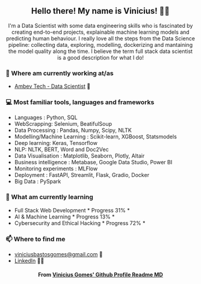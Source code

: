 <h2 align="center">Hello there! My name is Vinicius! 👋🤓</h2>
<p align="center">I'm a Data Scientist with some data engineering skills who is fascinated by creating end-to-end projects, explainable machine learning models and predicting human behaviour. I really love all the steps from the Data Science pipeline: collecting data, exploring, modelling, dockerizing and mantaining the model quality along the time. I believe the term full stack data scientist is a good description for what I do!</p>


### 💼 Where am currently working at/as
- [Ambev Tech - Data Scientist](https://ambevtech.com.br/) 💼 

### 💻 Most familiar tools, languages and frameworks
- Languages : Python, SQL
-  WebScrapping: Selenium, BeatifulSoup
-  Data Processing : Pandas, Numpy, Scipy, NLTK
-  Modelling/Machine Learning : Scikit-learn, XGBoost, Statsmodels
-  Deep learning: Keras, Tensorflow
-  NLP: NLTK, BERT, Word and Doc2Vec
-  Data Visualisation : Matplotlib, Seaborn, Plotly, Altair
-  Business intelligence : Metabase, Google Data Studio, Power BI
-  Monitoring experiments : MLFlow
-  Deployment : FastAPI, Streamlit, Flask, Gradio, Docker
-  Big Data : PySpark

### 📖 What am currently learning
- Full Stack Web Development  * Progress 31% *
- AI & Machine Learning  * Progress 13% *
- Cybersecurity and Ethical Hacking  * Progress 72% *

### 📫 Where to find me
- [viniciusbastosgomes@gmail.com](mailto:viniciusbastosgomes@gmail.com) 🐤
- [LinkedIn](https://www.linkedin.com/in/viniciusbastosgomes/) 👨💼


<h4 align="center">From <a href="https://github.com/viniciusbg/viniciusbg"> Vinicius Gomes' Github Profile Readme MD</a></h4>
